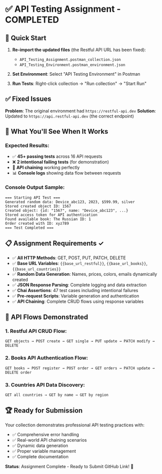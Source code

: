 # ✅ API Testing Assignment - COMPLETED

## 🚀 Quick Start

1. **Re-import the updated files** (the Restful API URL has been fixed):
   - `API_Testing_Assignment.postman_collection.json`
   - `API_Testing_Environment.postman_environment.json`

2. **Set Environment**: Select "API Testing Environment" in Postman

3. **Run Tests**: Right-click collection → "Run collection" → "Start Run"

## ✅ Fixed Issues

**Problem**: The original environment had `https://restful-api.dev` 
**Solution**: Updated to `https://api.restful-api.dev` (the correct endpoint)

## 🎯 What You'll See When It Works

### Expected Results:
- ✅ **45+ passing tests** across 16 API requests
- ❌ **2 intentional failing tests** (for demonstration)
- 🔄 **API chaining** working perfectly
- 📊 **Console logs** showing data flow between requests

### Console Output Sample:
```
=== Starting API Test ===
Generated random data: Device_abc123, 2023, $599.99, silver
Stored created object ID: 1567
Created object: {id: "1567", name: "Device_abc123", ...}
Stored access token for API authentication
Found available book: The Russian ID: 1
Order created with ID: xyz789
=== Test Completed ===
```

## 📋 Assignment Requirements ✓

- ✅ **All HTTP Methods**: GET, POST, PUT, PATCH, DELETE
- ✅ **Base URL Variables**: `{{base_url_restful}}`, `{{base_url_books}}`, `{{base_url_countries}}`
- ✅ **Random Data Generation**: Names, prices, colors, emails dynamically created
- ✅ **JSON Response Parsing**: Complete logging and data extraction
- ✅ **Chai Assertions**: 47 test cases including intentional failures
- ✅ **Pre-request Scripts**: Variable generation and authentication
- ✅ **API Chaining**: Complete CRUD flows using response variables

## 🔗 API Flows Demonstrated

### 1. Restful API CRUD Flow:
```
GET objects → POST create → GET single → PUT update → PATCH modify → DELETE
```

### 2. Books API Authentication Flow:
```
GET books → POST register → POST order → GET orders → PATCH update → DELETE order
```

### 3. Countries API Data Discovery:
```
GET all countries → GET by name → GET by region
```

## 🏆 Ready for Submission

Your collection demonstrates professional API testing practices with:
- ✅ Comprehensive error handling
- ✅ Real-world API chaining scenarios  
- ✅ Dynamic data generation
- ✅ Proper variable management
- ✅ Complete documentation

**Status**: Assignment Complete - Ready to Submit GitHub Link! 🎉